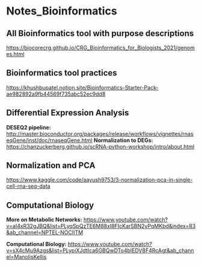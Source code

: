 # Notes_Bioinformatics

## All Bioinformatics tool with purpose descriptions
https://biocorecrg.github.io/CRG_Bioinformatics_for_Biologists_2021/genomes.html
## Bioinformatics tool practices
https://khushbupatel.notion.site/Bioinformatics-Starter-Pack-ae982892a9fb44569f735abc52ec9dd8
## Differential Expression Analysis
<b>DESEQ2 pipeline:</b> http://master.bioconductor.org/packages/release/workflows/vignettes/rnaseqGene/inst/doc/rnaseqGene.html
<b>Normalization to DEGs:</b> https://chanzuckerberg.github.io/scRNA-python-workshop/intro/about.html

## Normalization and PCA
 https://www.kaggle.com/code/aayush9753/3-normalization-pca-in-single-cell-rna-seq-data

 ## Computational Biology
 <b>More on Metabolic Networks:</b> https://www.youtube.com/watch?v=aI4xR32gJBQ&list=PLyqSpQzTE6M88xI8FIcKarSBN2yPqMKbd&index=83&ab_channel=NPTEL-NOCIITM

 <b>Computational Biology:</b>  https://www.youtube.com/watch?v=sX4cMu9Azgs&list=PLypiXJdtIca6GBQwDTo4bIEDV8F4RcAgt&ab_channel=ManolisKellis
